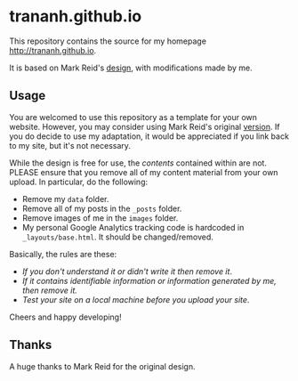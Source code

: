 trananh.github.io
=================

This repository contains the source for my homepage <http://trananh.github.io>.

It is based on Mark Reid's [design](http://mark.reid.name), with modifications made by me.


## Usage

You are welcomed to use this repository as a template for your own website.  However, you may consider
using Mark Reid's original [version](https://github.com/mreid/mark.reid.name).  If you do decide to
use my adaptation, it would be appreciated if you link back to my site, but it's not necessary.

While the design is free for use, the _contents_ contained within are not.
PLEASE ensure that you remove all of my content material from your own upload.
In particular, do the following:

* Remove my `data` folder.
* Remove all of my posts in the `_posts` folder.
* Remove images of me in the `images` folder.
* My personal Google Analytics tracking code is hardcoded in `_layouts/base.html`. It should be changed/removed.

Basically, the rules are these:

* _If you don't understand it or didn't write it then remove it_.
* _If it contains identifiable information or information generated by me, then remove it._
* _Test your site on a local machine before you upload your site_.

Cheers and happy developing!


## Thanks

A huge thanks to Mark Reid for the original design.
